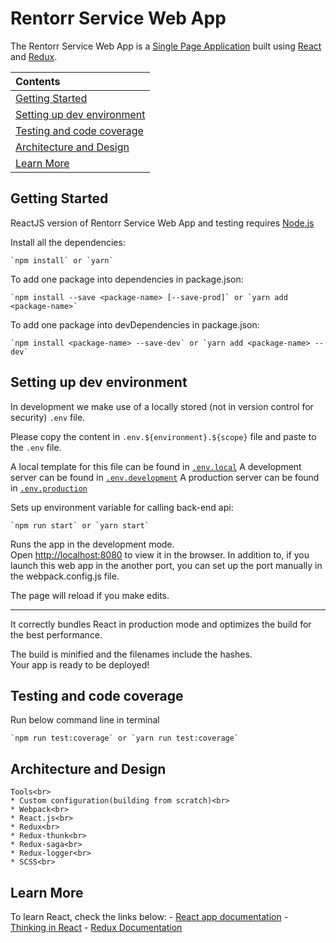 # Rentorr Service Web App
The Rentorr Service Web App is a [Single Page Application](https://en.wikipedia.org/wiki/Single-page_application) built using [React](https://facebook.github.io/react/) and [Redux](http://redux.js.org).

| Contents |
|:---------|
| [Getting Started](#getting-started) |
| [Setting up dev environment](#setting-up-dev-environment) |
| [Testing and code coverage](#testing-and-code-coverage) |
| [Architecture and Design](#architecture-and-design) |
| [Learn More](#learn-more) |

## Getting Started

ReactJS version of Rentorr Service Web App and testing requires [Node.js](https://nodejs.org)

Install all the dependencies:

    `npm install` or `yarn`
    
To add one package into dependencies in package.json:

    `npm install --save <package-name> [--save-prod]` or `yarn add <package-name>`
    
To add one package into devDependencies in package.json:

    `npm install <package-name> --save-dev` or `yarn add <package-name> --dev`

## Setting up dev environment

In development we make use of a locally stored (not in version control for security) `.env` file.

Please copy the content in `.env.${environment}.${scope}` file and paste to the `.env` file.

A local template for this file can be found in [`.env.local`](.env.local)
A development server can be found in [`.env.development`](.env.development)
A production server can be found in [`.env.production`](.env.production)

Sets up environment variable for calling back-end api:

    `npm run start` or `yarn start`
    
Runs the app in the development mode.<br>
Open [http://localhost:8080](http://localhost:8080) to view it in the browser.
In addition to, if you launch this web app in the another port, you can set up the port manually in the webpack.config.js file.

The page will reload if you make edits.<hr>
It correctly bundles React in production mode and optimizes the build for the best performance.

The build is minified and the filenames include the hashes.<br>
Your app is ready to be deployed!

## Testing and code coverage

Run below command line in terminal
    
    `npm run test:coverage` or `yarn run test:coverage`
    
## Architecture and Design

    Tools<br>
    * Custom configuration(building from scratch)<br>
    * Webpack<br>
    * React.js<br>
    * Redux<br>
    * Redux-thunk<br>
    * Redux-saga<br>
    * Redux-logger<br>
    * SCSS<br>
    
## Learn More

To learn React, check the links below:
    - [React app documentation](https://reactjs.org/)
    - [Thinking in React](https://facebook.github.io/react-docs/think-in-react.html)
    - [Redux Documentation](https://redux.js.org)
